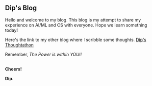 ## Dip's Blog


Hello and welcome to my blog. 
This blog is my attempt to share my experience on AI/ML and CS with everyone.
Hope we learn something today!



Here's the link to my other blog where I scribble some thoughts.
[Dip's Thoughtathon](https://iambanik.wordpress.com/)



Remember, *The Power is within YOU!!* 
<br/><br/>


**Cheers!**

**Dip.**
<br/><br/><br/><br/>
